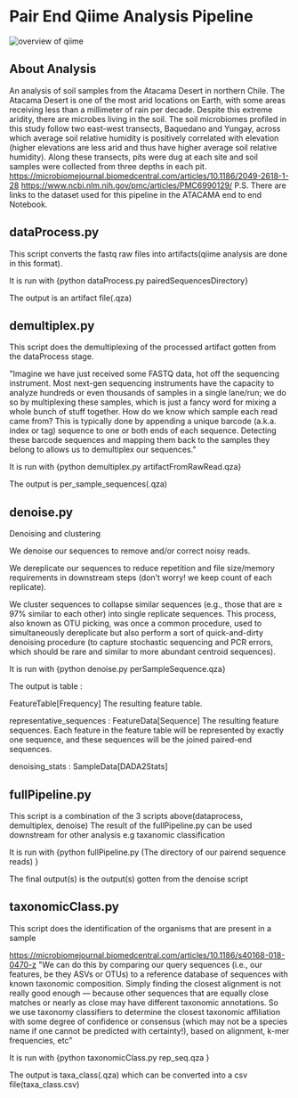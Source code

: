 #  Pair End Qiime Analysis Pipeline

![overview of qiime](https://user-images.githubusercontent.com/39276857/101550906-6830fb80-39b0-11eb-90d6-62a69447ced1.png)


## About Analysis
An analysis of soil samples from the Atacama Desert in northern Chile. The Atacama Desert is one of the most arid locations on Earth, with some areas receiving less than a millimeter of rain per decade. Despite this extreme aridity, there are microbes living in the soil. The soil microbiomes profiled in this study follow two east-west transects, Baquedano and Yungay, across which average soil relative humidity is positively correlated with elevation (higher elevations are less arid and thus have higher average soil relative humidity). Along these transects, pits were dug at each site and soil samples were collected from three depths in each pit.
https://microbiomejournal.biomedcentral.com/articles/10.1186/2049-2618-1-28
https://www.ncbi.nlm.nih.gov/pmc/articles/PMC6990129/
P.S. There are links to the dataset used for this pipeline in the ATACAMA end to end Notebook.   

## dataProcess.py
This script converts the fastq raw files into artifacts(qiime analysis are done in this format).

It is run with {python dataProcess.py pairedSequencesDirectory}

The output is an artifact file(.qza)

## demultiplex.py
This script does the demultiplexing of the processed artifact gotten from the dataProcess stage.

"Imagine we have just received some FASTQ data, hot off the sequencing instrument. Most next-gen sequencing instruments have the capacity to analyze hundreds or even thousands of samples in a single lane/run; we do so by multiplexing these samples, which is just a fancy word for mixing a whole bunch of stuff together. How do we know which sample each read came from? This is typically done by appending a unique barcode (a.k.a. index or tag) sequence to one or both ends of each sequence. Detecting these barcode sequences and mapping them back to the samples they belong to allows us to demultiplex our sequences."

It is run with {python demultiplex.py artifactFromRawRead.qza}

The output is per_sample_sequences(.qza)

## denoise.py
Denoising and clustering

We denoise our sequences to remove and/or correct noisy reads. 

We dereplicate our sequences to reduce repetition and file size/memory requirements in downstream steps (don’t worry! we keep count of each replicate). 

We cluster sequences to collapse similar sequences (e.g., those that are ≥ 97% similar to each other) into single replicate sequences. This process, also known as OTU picking, was once a common procedure, used to simultaneously dereplicate but also perform a sort of quick-and-dirty denoising procedure (to capture stochastic sequencing and PCR errors, which should be rare and similar to more abundant centroid sequences). 

It is run with {python denoise.py perSampleSequence.qza}

The output is table : 

FeatureTable[Frequency]
    The resulting feature table.

representative_sequences : FeatureData[Sequence]
    The resulting feature sequences. Each feature in the feature table will
    be represented by exactly one sequence, and these sequences will be the
    joined paired-end sequences.

denoising_stats : SampleData[DADA2Stats]


## fullPipeline.py
This script is a combination of the 3 scripts above(dataprocess, demultiplex, denoise) 
The result of the fullPipeline.py can be used downstream for other analysis e.g taxanomic classification

It is run with {python fullPipeline.py (The directory of our pairend sequence reads) }

The final output(s) is the output(s) gotten from the denoise script  


## taxonomicClass.py
This script does the identification of the organisms that are present in a sample

https://microbiomejournal.biomedcentral.com/articles/10.1186/s40168-018-0470-z
"We can do this by comparing our query sequences (i.e., our features, be they ASVs or OTUs) to a reference database of sequences with known taxonomic composition. Simply finding the closest alignment is not really good enough — because other sequences that are equally close matches or nearly as close may have different taxonomic annotations. So we use taxonomy classifiers to determine the closest taxonomic affiliation with some degree of confidence or consensus (which may not be a species name if one cannot be predicted with certainty!), based on alignment, k-mer frequencies, etc"

It is run with {python taxonomicClass.py rep_seq.qza }

The output is taxa_class(.qza) which can be converted into a csv file(taxa_class.csv)
